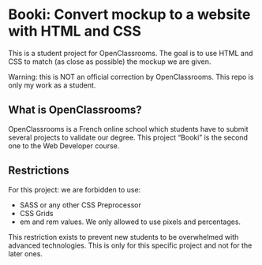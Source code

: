 # Booki: Convert mockup to a website with HTML and CSS

This is a student project for OpenClassrooms. The goal is to use HTML and CSS to match (as close as possible) the mockup we are given.

Warning: this is NOT an official correction by OpenClassrooms. This repo is only my work as a student.


## What is OpenClassrooms?

OpenClassrooms is a French online school which students have to submit several projects to validate our degree. This project “Booki” is the second one to the Web Developer course.


## Restrictions

For this project: we are forbidden to use:

- SASS or any other CSS Preprocessor
- CSS Grids
- em and rem values. We only allowed to use pixels and percentages.

This restriction exists to prevent new students to be overwhelmed with advanced technologies. This is only for this specific project and not for the later ones. 